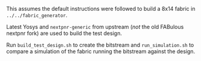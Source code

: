 This assumes the default instructions were followed to build a 8x14 fabric in `../../fabric_generator`.

Latest Yosys and `nextpnr-generic` from upstream (_not_ the old FABulous nextpnr fork) are used
to build the test design.

Run `build_test_design.sh` to create the bitstream and `run_simulation.sh` to compare a simulation
of the fabric running the bitstream against the design.
